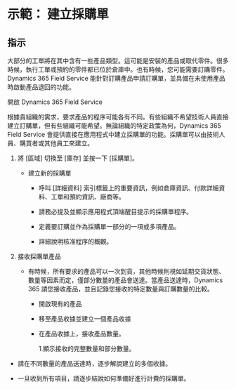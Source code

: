 ﻿---
demo:
    title: '示範：建立採購單'
    module: '模組 4：學習 Microsoft Dynamics 365 Field Service 的基礎知識'
---

# 示範： 建立採購單

## 指示

大部分的工單將在其中含有一些產品類型。這可能是安裝的產品或取代零件。很多時候，執行工單或預約的零件都已位於倉庫中。也有時候，您可能需要訂購零件。Dynamics 365 Field Service 能針對訂購產品申請訂購單，並具備在未使用產品時啟動產品退回的功能。 

 

開啟 Dynamics 365 Field Service 

 

根據貴組織的需求，要求產品的程序可能各有不同。有些組織不希望技術人員直接建立訂購單，但有些組織可能希望。無論組織的特定政策為何，Dynamics 365 Field Service 會提供直接在應用程式中建立採購單的功能。採購單可以由技術人員、購買者或其他員工來建立。 

1. 將 [區域] 切換至 [庫存] 並按一下 [採購單]。

	- 建立新的採購單

		- 呼叫 [詳細資料] 索引標籤上的重要資訊，例如倉庫資訊、付款詳細資料、工單和預約資訊、廠商等。 

		- 請務必提及並顯示應用程式頂端醒目提示的採購單程序。 

		- 定義要訂購並作為採購單一部分的一項或多項產品。 

		- 詳細說明核准程序的概觀。

2. 接收採購單產品

	- 有時候，所有要求的產品可以一次到貨，其他時候則視如延期交貨狀態、數量等因素而定，僅部分數量的產品會送達。當產品送達時，Dynamics 365 請您接收產品，並且記錄您接收的特定數量與訂購數量的比較。 

		- 開啟現有的產品

		- 移至產品收據並建立一個產品收據

		- 在產品收據上，接收產品數量。 

			1.顯示接收的完整數量和部分數量。 

- 請在不同數量的產品送達時，逐步解說建立的多個收據。 

- 一旦收到所有項目，請逐步結說如何準備好進行計費的採購單。 
